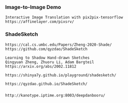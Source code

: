 #
```

```

### Image-to-Image Demo
```
Interactive Image Translation with pix2pix-tensorflow
https://affinelayer.com/pixsrv/
```
### ShadeSketch
```
https://cal.cs.umbc.edu/Papers/Zheng-2020-Shade/
https://github.com/qyzdao/ShadeSketch

Learning to Shadow Hand-drawn Sketches
Qingyuan Zheng, Zhuoru Li, Adam Bargteil
https://arxiv.org/abs/2002.11812
```
```
https://shinya7y.github.io/playground/shadesketch/

https://qyzdao.github.io/ShadeSketch/
```
### 
```
http://kanotype.iptime.org:8003/deepdanbooru/

```
